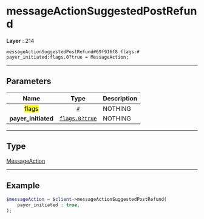 # messageActionSuggestedPostRefund

**Layer** : 214

```tl
messageActionSuggestedPostRefund#69f916f8 flags:# payer_initiated:flags.0?true = MessageAction;
```

---

## Parameters

| Name | Type | Description |
| :---: | :---: | :--- |
| <mark>flags</mark> | [`#`](type/#) | NOTHING |
| **payer_initiated** | [`flags.0?true`](type/true) | NOTHING |

---

## Type

[MessageAction](type/MessageAction)

---

## Example

```php
$messageAction = $client->messageActionSuggestedPostRefund(
	payer_initiated : true,
);
```